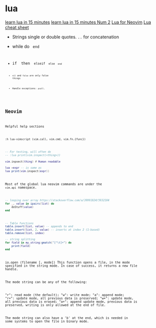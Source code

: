 # lua

[learn lua in 15 minutes](https://learnxinyminutes.com/docs/lua/)
[learn lua in 15 minutes Num 2](http://tylerneylon.com/a/learn-lua/?ref=hackr.io)
[Lua for Neovim](https://vonheikemen.github.io/devlog/tools/configuring-neovim-using-lua/)
[Lua cheat sheet](https://devhints.io/lua)

- Strings single or double quotes. `..` for concatenation
- while <boolean> do <code> end
- if <boolean> then <code> elseif <code> else <code> end
-  `nil` and `false` are only false things

- Handle exceptions: `pcall`.

## Neovim

Helpful help sections
```
:h lua-vimscript (vim.call, vim.cmd, vim.fn.{func})
```

```lua
-- For testing, will often do
-- :lua print(vim.inspect(<thing>))

vim.inpsect(thing) # Human readable

lua =expr -- is same as
lua print(vim.inspect(expr))
```

Most of the global lua neovim commands are under the `vim.api`
namespace.

```lua
-- looping over array https://stackoverflow.com/a/39991824/5932184
for _, value in ipairs(list) do
    doStuff(value)
end
```

```lua
-- Table functions
table.insert(list, value) -- appends to end
table.insert(list, 2, value) -- inserts at index 2 (1-based)
table.remove(list, index)

-- string splitting
for field in my_string:gmatch("[^\t]+") do
    print(field)
end
```

io.open (filename [, mode])
This function opens a file, in the mode specified in the string mode.
In case of success, it returns a new file handle.

The mode string can be any of the following:

"r": read mode (the default);
"w": write mode;
"a": append mode;
"r+": update mode, all previous data is preserved;
"w+": update mode, all previous data is erased;
"a+": append update mode, previous data is preserved, writing is only allowed at the end of file.

The mode string can also have a 'b' at the end, which is needed in some systems to open the file in binary mode.
